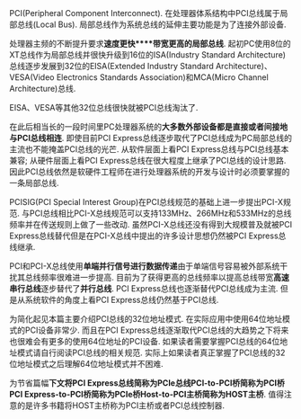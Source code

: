 PCI(Peripheral Component Interconnect). 在处理器体系结构中PCI总线属于局部总线(Local Bus). 局部总线作为系统总线的延伸主要功能是为了连接外部设备. 

处理器主频的不断提升要求**速度更快****带宽更高的局部总线**. 起初PC使用8位的XT总线作为局部总线并很快升级到16位的ISA(Industry Standard Architecture)总线逐步发展到32位的EISA(Extended Industry Standard Architecture)、VESA(Video Electronics Standards Association)和MCA(Micro Channel Architecture)总线. 

EISA、VESA等其他32位总线很快就被PCI总线淘汰了. 

在此后相当长的一段时间里PC处理器系统的**大多数外部设备都是直接或者间接地与PCI总线相连**. 即使目前PCI Express总线逐步取代了PCI总线成为PC局部总线的主流也不能掩盖PCI总线的光芒. 从软件层面上看PCI Express总线与PCI总线基本兼容; 从硬件层面上看PCI Express总线在很大程度上继承了PCI总线的设计思路. 因此PCI总线依然是软硬件工程师在进行处理器系统的开发与设计时必须要掌握的一条局部总线. 

PCISIG(PCI Special Interest Group)在PCI总线规范的基础上进一步提出PCI-X规范. 与PCI总线相比PCI-X总线规范可以支持133MHz、266MHz和533MHz的总线频率并在传送规则上做了一些改动. 虽然PCI-X总线还没有得到大规模普及就被PCI Express总线替代但是在PCI-X总线中提出的许多设计思想仍然被PCI Express总线继承. 

PCI和PCI-X总线使用**单端并行信号进行数据传递**由于单端信号容易被外部系统干扰其总线频率很难进一步提高. 目前为了获得更高的总线频率以提高总线带宽**高速串行总线**逐步替代了**并行总线**. PCI Express总线也逐渐替代PCI总线成为主流. 但是从系统软件的角度上看PCI Express总线仍然基于PCI总线. 

为简化起见本篇主要介绍PCI总线的32位地址模式. 在实际应用中使用64位地址模式的PCI设备非常少. 而且在PCI Express总线逐渐取代PCI总线的大趋势之下将来也很难会有更多的使用64位地址的PCI设备. 如果读者需要掌握PCI总线的64位地址模式请自行阅读PCI总线的相关规范. 实际上如果读者真正掌握了PCI总线的32位地址模式之后理解64位地址模式并不困难. 

为节省篇幅**下文将PCI Express总线简称为PCIe总线PCI-to-PCI桥简称为PCI桥PCI Express-to-PCI桥简称为PCIe桥Host-to-PCI主桥简称为HOST主桥**. 值得注意的是许多书籍将HOST主桥称为PCI主桥或者PCI总线控制器. 